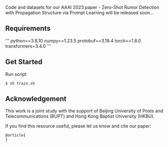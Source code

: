 Code and datasets for our AAAI 2023 paper - Zero-Shot Rumor Detection with Propagation Structure via Prompt Learning will be released soon...

## Requirements
'''
python==3.8.10
numpy==1.23.5
protobuf==3.19.4
torch==1.8.0
transformers=3.4.0
'''

## Get Started
Run script
```
$ sh train.sh
```

## Acknowledgement
This work is a joint study with the support of Beijing University of Posts and Telecommunications (BUPT) and Hong Kong Baptist University (HKBU).

If you find this resource useful, please let us know and cite our paper:
```
@article{
}
```
